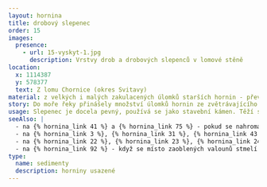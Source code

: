 ```yaml
---
layout: hornina
title: drobový slepenec
order: 15
images:
  presence:
    - url: 15-vyskyt-1.jpg
      description: Vrstvy drob a drobových slepenců v lomové stěně
location:
  x: 1114387
  y: 578377
  text: Z lomu Chornice (okres Svitavy)
material: z velkých i malých zakulacených úlomků starších hornin - převážně drob a břidlic
story: Do moře řeky přinášely množství úlomků hornin ze zvětrávajícího  variského horstva. Úlomky se hromadily na pevninském svahu v mohutných vrstvách. Usazeniny byly nestabilní, často vznikaly podmořské "laviny", které strhávaly úlomky do hlubších částí moře. Po dlouhé době se z usazenin stala pevná hornina - slepenec. Mořské usazeniny byly později vyzdviženy vrásněním a staly se součástí pevniny.
usage: Slepenec je docela pevný, používá se jako stavební kámen. Těží se v lomu, drtí se na menší kousky, které se pak třídí podle velikosti. Přidává se do betonových a asfaltových směsí pro stavební účely.
seeAlso: |
  - na {% hornina_link 41 %} a {% hornina_link 75 %} - pokud se nahromadí drobnější úlomky hornin, nevznikne drobový slepenec, ale droba
  - na {% hornina_link 3 %}, {% hornina_link 31 %}, {% hornina_link 43 %} a {% hornina_link 93 %}  - uvidíš jiné typy slepenců, které vznikly v různých obdobích a v odlišném prostředí
  - na {% hornina_link 22 %}, {% hornina_link 23 %}, {% hornina_link 24 %} a {% hornina_link 49 %} - před tím, než jsem se stal pevnou horninou, byl jsem také nezpevněným štěrkem
  - na {% hornina_link 92 %} - když se místo zaoblených valounů stmelí ostrohranné úlomky, není to slepenec, ale brekcie
type:
  name: sedimenty
  description: horniny usazené  
---
```


